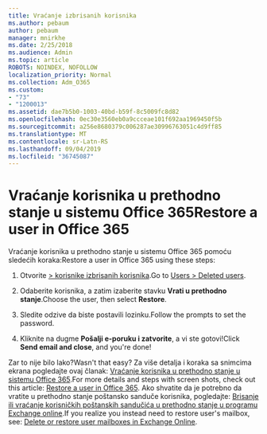 ```yaml
---
title: Vraćanje izbrisanih korisnika
ms.author: pebaum
author: pebaum
manager: mnirkhe
ms.date: 2/25/2018
ms.audience: Admin
ms.topic: article
ROBOTS: NOINDEX, NOFOLLOW
localization_priority: Normal
ms.collection: Adm_O365
ms.custom:
- "73"
- "1200013"
ms.assetid: dae7b5b0-1003-40bd-b59f-8c5009fc8d82
ms.openlocfilehash: 0ec30e3560eb0a9ccceae101f692aa1969450f5b
ms.sourcegitcommit: a256e8680379c006287ae30996763051c4d9ff85
ms.translationtype: MT
ms.contentlocale: sr-Latn-RS
ms.lasthandoff: 09/04/2019
ms.locfileid: "36745087"
---
```

# <a name="restore-a-user-in-office-365"></a><span data-ttu-id="4b528-102">Vraćanje korisnika u prethodno stanje u sistemu Office 365</span><span class="sxs-lookup"><span data-stu-id="4b528-102">Restore a user in Office 365</span></span>

<span data-ttu-id="4b528-103">Vraćanje korisnika u prethodno stanje u sistemu Office 365 pomoću sledećih koraka:</span><span class="sxs-lookup"><span data-stu-id="4b528-103">Restore a user in Office 365 using these steps:</span></span>
  
1. <span data-ttu-id="4b528-104">Otvorite [ \> korisnike izbrisanih korisnika](https://admin.microsoft.com/adminportal/home#/deletedusers).</span><span class="sxs-lookup"><span data-stu-id="4b528-104">Go to [Users \> Deleted users](https://admin.microsoft.com/adminportal/home#/deletedusers).</span></span>

2. <span data-ttu-id="4b528-105">Odaberite korisnika, a zatim izaberite stavku **Vrati u prethodno stanje**.</span><span class="sxs-lookup"><span data-stu-id="4b528-105">Choose the user, then select **Restore**.</span></span>

3. <span data-ttu-id="4b528-106">Sledite odzive da biste postavili lozinku.</span><span class="sxs-lookup"><span data-stu-id="4b528-106">Follow the prompts to set the password.</span></span>

4. <span data-ttu-id="4b528-107">Kliknite na dugme **Pošalji e-poruku i zatvorite**, a vi ste gotovi!</span><span class="sxs-lookup"><span data-stu-id="4b528-107">Click **Send email and close**, and you're done!</span></span>

<span data-ttu-id="4b528-108">Zar to nije bilo lako?</span><span class="sxs-lookup"><span data-stu-id="4b528-108">Wasn't that easy?</span></span> <span data-ttu-id="4b528-109">Za više detalja i koraka sa snimcima ekrana pogledajte ovaj članak: [Vraćanje korisnika u prethodno stanje u sistemu Office 365](https://docs.microsoft.com/office365/admin/add-users/restore-user).</span><span class="sxs-lookup"><span data-stu-id="4b528-109">For more details and steps with screen shots, check out this article: [Restore a user in Office 365](https://docs.microsoft.com/office365/admin/add-users/restore-user).</span></span> <span data-ttu-id="4b528-110">Ako shvatite da je potrebno da vratite u prethodno stanje poštansko sanduče korisnika, pogledajte: [Brisanje ili vraćanje korisničkih poštanskih sandučića u prethodno stanje u programu Exchange online](https://docs.microsoft.com/exchange/recipients-in-exchange-online/delete-or-restore-mailboxes).</span><span class="sxs-lookup"><span data-stu-id="4b528-110">If you realize you instead need to restore user's mailbox, see: [Delete or restore user mailboxes in Exchange Online](https://docs.microsoft.com/exchange/recipients-in-exchange-online/delete-or-restore-mailboxes).</span></span>